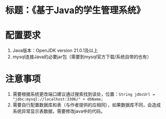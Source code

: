# 标题：《基于Java的学生管理系统》

# 配置要求

1. Java版本：OpenJDK version 21.0.1及以上
2. mysql连接Java的必要jar包（需要到mysql官方下载/系统自带的也有）

# 注意事项

1. 需要根据系统更改端口建议通过搜索找到该处，位置：`String jdbcUrl = "jdbc:mysql://localhost:3306/" + dbName;`
2. 需要自行配置数据库和表（与作者提供的应相同），如果数据库不同，会造成系统异常显示表数据，需要修改java中的代码。
